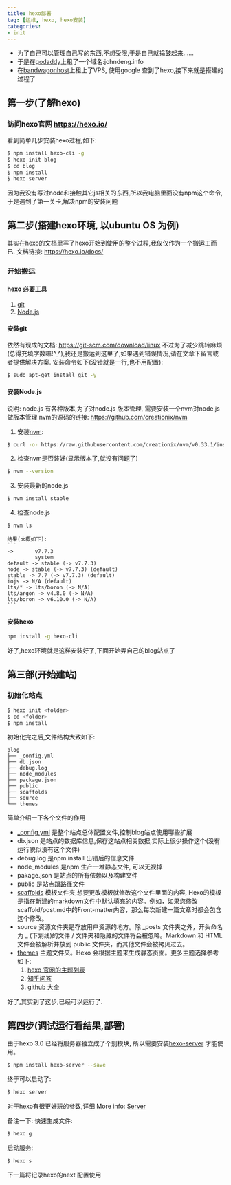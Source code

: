 ```yaml
---
title: hexo部署
tag: [运维, hexo, hexo安装]
categories:
- init
---
```

* 为了自己可以管理自己写的东西,不想受限,于是自己就捣鼓起来......
* 于是在[godaddy](https://sg.godaddy.com/)上租了一个域名:johndeng.info
* 在[bandwagonhost](https://bandwagonhost.com/)上租上了VPS, 使用google 查到了hexo,接下来就是搭建的过程了

## 第一步(了解hexo)

### 访问hexo官网 https://hexo.io/

看到简单几步安装hexo过程,如下:
```bash
$ npm install hexo-cli -g
$ hexo init blog
$ cd blog
$ npm install
$ hexo server
```
因为我没有写过node和接触其它js相关的东西,所以我电脑里面没有npm这个命令,于是遇到了第一关卡,解决npm的安装问题

## 第二步(搭建hexo环境, 以ubuntu OS 为例)
其实在hexo的文档里写了hexo开始到使用的整个过程,我仅仅作为一个搬运工而已.
文档链接: https://hexo.io/docs/
### 开始搬运
#### hexo 必要工具
1. [git](https://git-scm.com/)
2. [Node.js](https://nodejs.org/en/)
#### 安装git
依然有现成的文档: https://git-scm.com/download/linux
不过为了减少跳转麻烦(总得充填字数嘛!^_^),我还是搬运到这里了,如果遇到错误情况,请在文章下留言或者提供解决方案.
安装命令如下(没错就是一行,也不用配置):
```bash
$ sudo apt-get install git -y
```
#### 安装Node.js
说明: node.js 有各种版本,为了对node.js 版本管理, 需要安装一个nvm对node.js做版本管理
nvm的源码的链接: https://github.com/creationix/nvm
1. 安装[nvm](https://github.com/creationix/nvm#install-script):
```bash
$ curl -o- https://raw.githubusercontent.com/creationix/nvm/v0.33.1/install.sh | bash
```
2. 检查nvm是否装好(显示版本了,就没有问题了)
```bash
$ nvm --version
```
3. 安装最新的node.js
```bash
$ nvm install stable
```
4. 检查node.js
```bash
$ nvm ls
```
    结果(大概如下):
    ```
    ->       v7.7.3
             system
    default -> stable (-> v7.7.3)
    node -> stable (-> v7.7.3) (default)
    stable -> 7.7 (-> v7.7.3) (default)
    iojs -> N/A (default)
    lts/* -> lts/boron (-> N/A)
    lts/argon -> v4.8.0 (-> N/A)
    lts/boron -> v6.10.0 (-> N/A)
    ```
#### 安装hexo
```bash
npm install -g hexo-cli
```

好了,hexo环境就是这样安装好了,下面开始弄自己的blog站点了

## 第三部(开始建站)
### 初始化站点
```bash
$ hexo init <folder>
$ cd <folder>
$ npm install
```
初始化完之后,文件结构大致如下:
```
blog
├── _config.yml
├── db.json
├── debug.log
├── node_modules
├── package.json
├── public
├── scaffolds
├── source
└── themes
```
简单介绍一下各个文件的作用
* [_config.yml](https://hexo.io/zh-cn/docs/configuration.html) 是整个站点总体配置文件,控制blog站点使用哪些扩展
* db.json 是站点的数据库信息,保存这站点相关数据,实际上很少操作这个(没有运行貌似没有这个文件)
* debug.log 是npm install 出错后的信息文件
* node_modules 是npm 生产一堆静态文件, 可以无视掉
* pakage.json 是站点的所有依赖以及构建文件
* public 是站点跟路径文件
* [scaffolds](https://hexo.io/zh-cn/docs/writing.html) 模板文件夹,想要更改模板就修改这个文件里面的内容, Hexo的模板是指在新建的markdown文件中默认填充的内容。例如，如果您修改scaffold/post.md中的Front-matter内容，那么每次新建一篇文章时都会包含这个修改。
* source 资源文件夹是存放用户资源的地方。除 _posts 文件夹之外，开头命名为 _ (下划线)的文件 / 文件夹和隐藏的文件将会被忽略。Markdown 和 HTML 文件会被解析并放到 public 文件夹，而其他文件会被拷贝过去。
* [themes](https://hexo.io/zh-cn/docs/themes.html) 主题文件夹。Hexo 会根据主题来生成静态页面。更多主题选择参考如下:
    1. [hexo 官网的主题列表](https://hexo.io/themes/)
    2. [知乎问答](https://www.zhihu.com/question/24422335)
    3. [github 大全](https://github.com/search?o=desc&q=hexo-theme&s=stars&type=Repositories&utf8=%E2%9C%93)

好了,其实到了这步,已经可以运行了.
## 第四步(调试运行看结果,部署)
由于hexo 3.0 已经将服务器独立成了个别模块, 所以需要安装[hexo-server](https://github.com/hexojs/hexo-server) 才能使用。
```bash
$ npm install hexo-server --save
```
终于可以启动了:
``` bash
$ hexo server
```
对于hexo有很更好玩的参数,详细
More info: [Server](https://hexo.io/docs/server.html)

备注一下:
快速生成文件:
```bash
$ hexo g
```
启动服务:
```bash
$ hexo s
```


下一篇将记录hexo的next 配置使用
